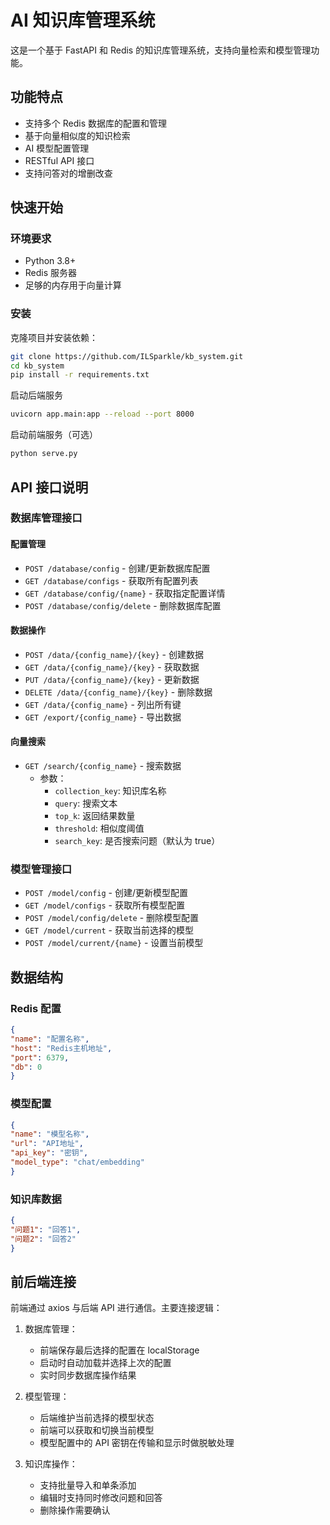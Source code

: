 # AI 知识库管理系统

这是一个基于 FastAPI 和 Redis 的知识库管理系统，支持向量检索和模型管理功能。

## 功能特点

- 支持多个 Redis 数据库的配置和管理
- 基于向量相似度的知识检索
- AI 模型配置管理
- RESTful API 接口
- 支持问答对的增删改查

## 快速开始

### 环境要求

- Python 3.8+
- Redis 服务器
- 足够的内存用于向量计算

### 安装

克隆项目并安装依赖：
```bash
git clone https://github.com/ILSparkle/kb_system.git
cd kb_system
pip install -r requirements.txt
```
启动后端服务
```bash
uvicorn app.main:app --reload --port 8000
```
启动前端服务（可选）
```bash
python serve.py
```

## API 接口说明

### 数据库管理接口

#### 配置管理
- `POST /database/config` - 创建/更新数据库配置
- `GET /database/configs` - 获取所有配置列表
- `GET /database/config/{name}` - 获取指定配置详情
- `POST /database/config/delete` - 删除数据库配置

#### 数据操作
- `POST /data/{config_name}/{key}` - 创建数据
- `GET /data/{config_name}/{key}` - 获取数据
- `PUT /data/{config_name}/{key}` - 更新数据
- `DELETE /data/{config_name}/{key}` - 删除数据
- `GET /data/{config_name}` - 列出所有键
- `GET /export/{config_name}` - 导出数据

#### 向量搜索
- `GET /search/{config_name}` - 搜索数据
  - 参数：
    - `collection_key`: 知识库名称
    - `query`: 搜索文本
    - `top_k`: 返回结果数量
    - `threshold`: 相似度阈值
    - `search_key`: 是否搜索问题（默认为 true）

### 模型管理接口

- `POST /model/config` - 创建/更新模型配置
- `GET /model/configs` - 获取所有模型配置
- `POST /model/config/delete` - 删除模型配置
- `GET /model/current` - 获取当前选择的模型
- `POST /model/current/{name}` - 设置当前模型

## 数据结构

### Redis 配置
```json
{
"name": "配置名称",
"host": "Redis主机地址",
"port": 6379,
"db": 0
}
```

### 模型配置
```json
{
"name": "模型名称",
"url": "API地址",
"api_key": "密钥",
"model_type": "chat/embedding"
}
```

### 知识库数据
```json
{
"问题1": "回答1",
"问题2": "回答2"
}
```

## 前后端连接

前端通过 axios 与后端 API 进行通信。主要连接逻辑：

1. 数据库管理：
   - 前端保存最后选择的配置在 localStorage
   - 启动时自动加载并选择上次的配置
   - 实时同步数据库操作结果

2. 模型管理：
   - 后端维护当前选择的模型状态
   - 前端可以获取和切换当前模型
   - 模型配置中的 API 密钥在传输和显示时做脱敏处理

3. 知识库操作：
   - 支持批量导入和单条添加
   - 编辑时支持同时修改问题和回答
   - 删除操作需要确认
